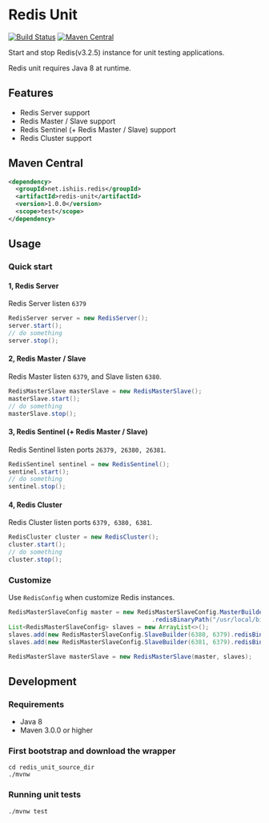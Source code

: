 Redis Unit
=================

[![Build Status](https://travis-ci.org/ishiis/redis-unit.svg?branch=master)](https://travis-ci.org/ishiis/redis-unit)
[![Maven Central](https://maven-badges.herokuapp.com/maven-central/net.ishiis.redis/redis-unit/badge.svg)](https://maven-badges.herokuapp.com/maven-central/net.ishiis.redis/redis-unit)

Start and stop Redis(v3.2.5) instance for unit testing applications.

Redis unit requires Java 8 at runtime.

## Features ##
* Redis Server support
* Redis Master / Slave support
* Redis Sentinel (+ Redis Master / Slave) support
* Redis Cluster support

## Maven Central ##
```xml
<dependency>
  <groupId>net.ishiis.redis</groupId>
  <artifactId>redis-unit</artifactId>
  <version>1.0.0</version>
  <scope>test</scope>
</dependency>
```

## Usage ##

### Quick start ###
#### 1, Redis Server ####

Redis Server listen `6379`

```java
RedisServer server = new RedisServer();
server.start();
// do something
server.stop();
```

#### 2, Redis Master / Slave ####

Redis Master listen `6379`, and Slave listen `6380`.
```java
RedisMasterSlave masterSlave = new RedisMasterSlave();
masterSlave.start();
// do something
masterSlave.stop();
```

#### 3, Redis Sentinel (+ Redis Master / Slave) ####

Redis Sentinel listen ports `26379, 26380, 26381`.

```java
RedisSentinel sentinel = new RedisSentinel();
sentinel.start();
// do something
sentinel.stop();
```

#### 4, Redis Cluster ####

Redis Cluster listen ports `6379, 6380, 6381`.

```java
RedisCluster cluster = new RedisCluster();
cluster.start();
// do something
cluster.stop();
```

### Customize ###
Use `RedisConfig` when customize Redis instances.

```java
RedisMasterSlaveConfig master = new RedisMasterSlaveConfig.MasterBuilder(6379)
                                        .redisBinaryPath("/usr/local/bin/redis-server").build();
List<RedisMasterSlaveConfig> slaves = new ArrayList<>();
slaves.add(new RedisMasterSlaveConfig.SlaveBuilder(6380, 6379).redisBinaryPath("/usr/local/bin/redis-server").build());
slaves.add(new RedisMasterSlaveConfig.SlaveBuilder(6381, 6379).redisBinaryPath("/usr/local/bin/redis-server").build());

RedisMasterSlave masterSlave = new RedisMasterSlave(master, slaves);
```

## Development
### Requirements ###

* Java 8
* Maven 3.0.0 or higher

### First bootstrap and download the wrapper ###
```
cd redis_unit_source_dir
./mvnw
```

### Running unit tests ###
```
./mvnw test
```

